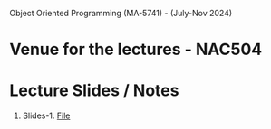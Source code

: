 Object Oriented Programming (MA-5741) - (July-Nov 2024)
# Venue for the lectures - NAC504


# Lecture Slides / Notes
1. Slides-1. [File](OOP_August_2024/Slides-1.pdf)
